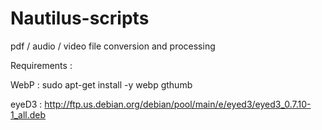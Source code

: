 # Nautilus-scripts

pdf / audio / video file conversion and processing

Requirements :

WebP :
sudo apt-get install -y webp gthumb

eyeD3 :
http://ftp.us.debian.org/debian/pool/main/e/eyed3/eyed3_0.7.10-1_all.deb
